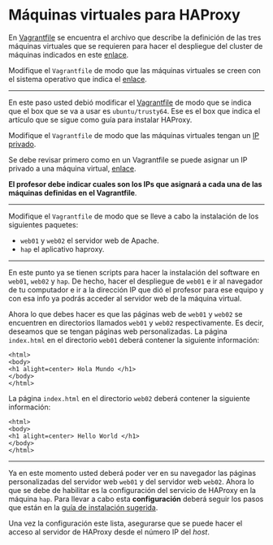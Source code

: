 # Máquinas virtuales para HAProxy

En [Vagrantfile](Vagrantfile) se encuentra el archivo que describe la definición de las tres máquinas virtuales que se requieren para hacer el despliegue del cluster de máquinas indicados en este [enlace](https://www.howtoforge.com/tutorial/ubuntu-load-balancer-haproxy/).

Modifique el `Vagrantfile` de modo que las máquinas virtuales se creen con el sistema operativo que indica el [enlace](https://www.howtoforge.com/tutorial/ubuntu-load-balancer-haproxy/).

---

En este paso usted debió modificar el [Vagrantfile](Vagrantfile) de modo que se indica que el box que se va a usar es `ubuntu/trusty64`. 
Ese es el box que indica el artículo que se sigue como guía para instalar HAProxy.

Modifique el `Vagrantfile` de modo que las máquinas virtuales tengan un [IP privado](https://whatismyipaddress.com/private-ip).

Se debe revisar primero como en un Vagrantfile se puede asignar un IP privado a una máquina virtual, [enlace](https://www.vagrantup.com/docs/networking/private_network.html#static-ip).

**El profesor debe indicar cuales son los IPs que asignará a cada una de las máquinas definidas en el Vagrantfile**.

---

Modifique el `Vagrantfile` de modo que se lleve a cabo la instalación de los siguientes paquetes:

* `web01` y `web02` el servidor web de Apache.
* `hap` el aplicativo haproxy.

---

En este punto ya se tienen scripts para hacer la instalación del software en `web01`, `web02` y `hap`.
De hecho, hacer el despliegue de `web01` e ir al navegador de tu computador e ir a la dirección IP que dió el profesor para ese equipo y con esa info ya podrás acceder al servidor web de la máquina virtual.

Ahora lo que debes hacer es que las páginas web de `web01` y `web02` se encuentren en directorios llamados `web01` y `web02` respectivamente.
Es decir, deseamos que se tengan páginas web personalizadas.
La página `index.html` en el directorio `web01` deberá contener la siguiente información:

```
<html>
<body>
<h1 alight=center> Hola Mundo </h1>
</body>
</html>
```

La página `index.html` en el directorio `web02` deberá contener la siguiente información:

```
<html>
<body>
<h1 alight=center> Hello World </h1>
</body>
</html>
```
---

Ya en este momento usted deberá poder ver en su navegador las páginas personalizadas del servidor web `web01` y del servidor web `web02`.
Ahora lo que se debe de habilitar es la configuración del servicio de HAProxy en la máquina `hap`.
Para llevar a cabo esta **configuración** deberá seguir los pasos que están en la [guía de instalación sugerida](https://www.howtoforge.com/tutorial/ubuntu-load-balancer-haproxy/).

Una vez la configuración este lista, asegurarse que se puede hacer el acceso al servidor de HAProxy desde el número IP del *host*.
